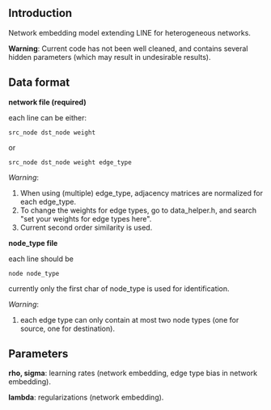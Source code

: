 Introduction
------------------
Network embedding model extending LINE for heterogeneous networks.

__Warning__: Current code has not been well cleaned, and contains several hidden parameters (which may result in undesirable results).

Data format
-----------------
**network file (required)**

each line can be either:
```
src_node dst_node weight
```
or
```
src_node dst_node weight edge_type
```

_Warning_:

1. When using (multiple) edge_type, adjacency matrices are normalized for each edge_type.
2. To change the weights for edge types, go to data_helper.h, and search "set your weights for edge types here".
3. Current second order similarity is used.

**node_type file**

each line should be
```
node node_type
```

currently only the first char of node_type is used for identification.

_Warning_:

1. each edge type can only contain at most two node types (one for source, one for destination).


Parameters
---------------

**rho, sigma**: learning rates (network embedding, edge type bias in network embedding).

**lambda**: regularizations (network embedding).
